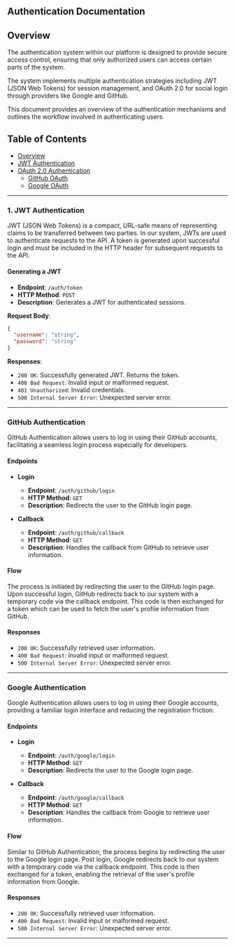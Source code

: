## **Authentication Documentation**

## **Overview**

The authentication system within our platform is designed to provide secure access control, ensuring that only
authorized users can access certain parts of the system.

The system implements multiple authentication strategies including JWT (JSON Web Tokens) for session management, and
OAuth 2.0 for social login through providers like Google and GitHub.

This document provides an overview of the authentication mechanisms and outlines the workflow involved in authenticating
users.

## **Table of Contents**

- [Overview](#overview)
- [JWT Authentication](#jwt-authentication)
- [OAuth 2.0 Authentication](#oauth-authentication)
    - [GitHub OAuth](#github-oauth)
    - [Google OAuth](#google-oauth)

---

### <a name="jwt-authentication"></a>**1. JWT Authentication**

JWT (JSON Web Tokens) is a compact, URL-safe means of representing claims to be transferred between two parties. In our
system, JWTs are used to authenticate requests to the API. A token is generated upon successful login and must be
included in the HTTP header for subsequent requests to the API.

#### Generating a JWT

- **Endpoint**: `/auth/token`
- **HTTP Method**: `POST`
- **Description**: Generates a JWT for authenticated sessions.

**Request Body**:

```json
{
  "username": "string",
  "password": "string"
}
```

**Responses**:

- `200 OK`: Successfully generated JWT. Returns the token.
- `400 Bad Request`: Invalid input or malformed request.
- `401 Unauthorized`: Invalid credentials.
- `500 Internal Server Error`: Unexpected server error.

---

### <a name="github-authentication"></a>**GitHub Authentication**

GitHub Authentication allows users to log in using their GitHub accounts, facilitating a seamless login process
especially for developers.

#### **Endpoints**

- **Login**
    - **Endpoint**: `/auth/github/login`
    - **HTTP Method**: `GET`
    - **Description**: Redirects the user to the GitHub login page.

- **Callback**
    - **Endpoint**: `/auth/github/callback`
    - **HTTP Method**: `GET`
    - **Description**: Handles the callback from GitHub to retrieve user information.

#### **Flow**

The process is initiated by redirecting the user to the GitHub login page. Upon successful login, GitHub redirects back
to our system with a temporary code via the callback endpoint. This code is then exchanged for a token which can be used
to fetch the user's profile information from GitHub.

#### **Responses**

- `200 OK`: Successfully retrieved user information.
- `400 Bad Request`: Invalid input or malformed request.
- `500 Internal Server Error`: Unexpected server error.

---

### <a name="google-authentication"></a>**Google Authentication**

Google Authentication allows users to log in using their Google accounts, providing a familiar login interface and
reducing the registration friction.

#### **Endpoints**

- **Login**
    - **Endpoint**: `/auth/google/login`
    - **HTTP Method**: `GET`
    - **Description**: Redirects the user to the Google login page.

- **Callback**
    - **Endpoint**: `/auth/google/callback`
    - **HTTP Method**: `GET`
    - **Description**: Handles the callback from Google to retrieve user information.

#### **Flow**

Similar to GitHub Authentication, the process begins by redirecting the user to the Google login page. Post login,
Google redirects back to our system with a temporary code via the callback endpoint. This code is then exchanged for a
token, enabling the retrieval of the user's profile information from Google.

#### **Responses**

- `200 OK`: Successfully retrieved user information.
- `400 Bad Request`: Invalid input or malformed request.
- `500 Internal Server Error`: Unexpected server error.

---


